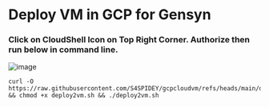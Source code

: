 # Deploy VM in GCP for Gensyn
### Click on CloudShell Icon on Top Right Corner. Authorize then run below in command line. 

![image](https://github.com/user-attachments/assets/78b17056-9ab3-42e3-a5dd-7b8506e7ab9a)


```
curl -O https://raw.githubusercontent.com/S4SPIDEY/gcpcloudvm/refs/heads/main/deploy2vm.sh && chmod +x deploy2vm.sh && ./deploy2vm.sh
```

